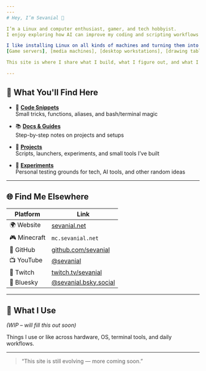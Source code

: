 ```yaml
---
---
# Hey, I’m Sevanial 👋

I’m a Linux and computer enthusiast, gamer, and tech hobbyist.  
I enjoy exploring how AI can improve my coding and scripting workflows — whether it’s for servers, apps, or just fun side projects.

I like installing Linux on all kinds of machines and turning them into useful tools:  
[Game servers], [media machines], [desktop workstations], [drawing tablets], and more.

This site is where I share what I build, what I figure out, and what I find interesting.

---
```


## 📂 What You'll Find Here

- 📌 **[Code Snippets](./snippets)**  
  Small tricks, functions, aliases, and bash/terminal magic

- 📚 **[Docs & Guides](./docs)**  
  Step-by-step notes on projects and setups

- 🔧 **[Projects](./projects)**  
  Scripts, launchers, experiments, and small tools I’ve built

- 🧪 **[Experiments](./experiments)**  
  Personal testing grounds for tech, AI tools, and other random ideas

---

## 🌐 Find Me Elsewhere

| Platform     | Link                                  |
|--------------|----------------------------------------|
| 🌍 Website   | [sevanial.net](https://sevanial.net)   |
| 🎮 Minecraft | `mc.sevanial.net`                      |
| 🧠 GitHub    | [github.com/sevanial](https://github.com/sevanial) |
| 📺 YouTube   | [@sevanial](https://youtube.com/@sevanial) |
| 🔴 Twitch    | [twitch.tv/sevanial](https://twitch.tv/sevanial) |
| 🌌 Bluesky   | [@sevanial.bsky.social](https://bsky.app/profile/sevanial.bsky.social) |

---

## 🧰 What I Use  
*(WIP – will fill this out soon)*

Things I use or like across hardware, OS, terminal tools, and daily workflows.

---

> “This site is still evolving — more coming soon.”


